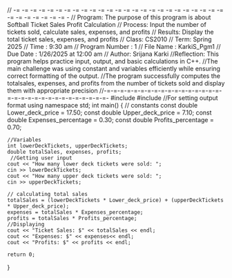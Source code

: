 // -= -= -= -= -= -= -= -= -= -= -= -= -= -= -= -= -= -= -= -= -= -= -= -= -= -= -= -= -= -= -= -= -
// Program: The purpose of this program is about Softball Ticket Sales Profit Calculation
// Process: Input the number of tickets sold, calculate sales, expenses, and profits
// Results: Display the total ticket sales, expenses, and profits
// Class: CS2010
// Term: Spring 2025
// Time : 9:30 am
// Program Number : 1
// File Name : KarkiS_Pgm1
// Due Date : 1/26/2025 at 12:00 am
// Author: Srijana Karki
//Reflection: This program helps practice input, output, and basic calculations in C++.
//The main challenge was using constant and variables efficiently while ensuring correct formatting of the output.
//The program successfully computes the totalsales, expenses, and profits from the number of tickets sold and display them with appropriate precision 
//-=-=-=-=-=-=-=-=-=-=-=-=-=-=-=-=-=-=-=-=-=-=-=-=-=-=-=-=-=-=-=-=-
#include <iostream>
#include <iomanip> //For setting output format
using namespace std;
int main() {
	// constants
	const double Lower_deck_price = 17.50;
	const double Upper_deck_price = 7.10;
	const double Expenses_percentage = 0.30;
	const double Profits_percentage = 0.70;

	//Variables
	int lowerDeckTickets, upperDeckTickets;
	double totalSales, expenses, profits;
	 //Getting user input
	cout << "How many lower deck tickets were sold: ";
	cin >> lowerDeckTickets;
	cout << "How many upper deck tickets were sold: ";
	cin >> upperDeckTickets;

	// calculating total sales
	totalSales = (lowerDeckTickets * Lower_deck_price) + (upperDeckTickets * Upper_deck_price);
	expenses = totalSales * Expenses_percentage;
	profits = totalSales * Profits_percentage;
	//Displaying
	cout << "Ticket Sales: $" << totalSales << endl;
	cout << "Expenses: $" << expenses<< endl;
	cout << "Profits: $" << profits << endl;

	return 0;

}
